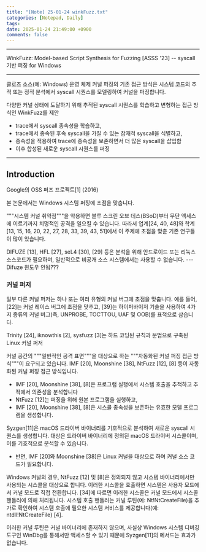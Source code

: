 ```yaml
---
title: "[Note] 25-01-24 winkFuzz.txt"
categories: [Notepad, Daily]
tags: 
date: 2025-01-24 21:49:00 +0900
comments: false
---
```

---

WinkFuzz: Model-based Script Synthesis for Fuzzing [ASSS '23]
-- syscall 기반 퍼징 for Windows
______________________________________________________________________________

클로즈 소스(예: Windows) 운영 체제 커널 퍼징의 기존 접근 방식은 
시스템 코드의 추적 또는 정적 분석에서 syscall 시퀀스를 모델링하여 커널을 퍼징합니다.


다양한 커널 상태에 도달하기 위해 추적된 syscall 시퀀스를 학습하고 변형하는 접근 방식인 WinkFuzz를 제안
- trace에서 syscall 종속성을 학습하고, 
- trace에서 종속된 후속 syscall을 가질 수 있는 잠재적 syscall을 식별하고, 
- 종속성을 적용하여 trace에 종속성을 보존하면서 더 많은 syscall을 삽입함
- 이후 합성된 새로운 syscall 시퀀스를 퍼징

----------------------
## Introduction

Google의 OSS 퍼즈 프로젝트[1] (2016)


본 논문에서는 Windows 시스템 퍼징에 초점을 맞춥니다.


"""시스템 커널 취약점"""을 악용하면 블루 스크린 오브 데스(BSoD)부터 무단 액세스에 이르기까지 치명적인 공격을 일으킬 수 있습니다. 
따라서 업계[24, 40, 48]와 학계[13, 15, 16, 20, 22, 27, 28, 33, 39, 43, 51]에서 이 주제에 초점을 맞춘 기존 연구들이 많이 있습니다.


DIFUZE [13], HFL [27], seL4 [30], [29] 등은 분석을 위해 안드로이드 또는 리눅스 소스코드가 필요하며, 일반적으로 비공개 소스 시스템에서는 사용할 수 없습니다. 
--- Difuze 윈도우 안됨???

### 커널 퍼저
일부 다른 커널 퍼저는 하나 또는 여러 유형의 커널 버그에 초점을 맞춥니다. 
예를 들어, [22]는 커널 레이스 버그에 초점을 맞추고, 
[39]는 하이퍼바이저 기술을 사용하여 4가지 종류의 커널 버그(즉, UNPROBE, TOCTTOU, UAF 및 OOB)를 표적으로 삼습니다.


 Trinity [24], iknowthis [2], sysfuzz [3]는 하드 코딩된 규칙과 문법으로 구축된 Linux 커널 퍼저


커널 공간의 """일반적인 공격 표면"""을 대상으로 하는 """자동화된 커널 퍼징 접근 방식"""이 요구되고 있습니다. 
IMF [20], Moonshine [38], NtFuzz [12], [8] 등이 자동화된 커널 퍼징 접근 방식입니다.
- IMF [20], Moonshine [38], [8]은 프로그램 실행에서 시스템 호출을 추적하고 추적에서 의존성을 분석합니다
- NtFuzz [12]는 퍼징을 위해 원본 프로그램을 실행하고, 
- IMF [20], Moonshine [38], [8]은 시스콜 종속성을 보존하는 유효한 모델 프로그램을 생성합니다.

Syzgen[11]은 macOS 드라이버 바이너리를 기호적으로 분석하여 새로운 syscall 시퀀스를 생성합니다.
대상은 드라이버 바이너리에 정의된 macOS 드라이버 시스콜이며, 이를 기호적으로 분석할 수 있습니다.
- 반면, IMF [20]와 Moonshine [38]은 Linux 커널을 대상으로 하며 커널 소스 코드가 필요합니다.


Windows 커널의 경우, NtFuzz [12] 및 [8]은 정의되지 않고 시스템 바이너리에서만 사용되는 시스콜을 대상으로 합니다. 
이러한 시스콜을 호출하면 시스템은 사용자 모드에서 커널 모드로 직접 전환합니다.
[34]에 따르면 이러한 시스콜은 커널 모드에서 시스콜 핸들러에 의해 처리됩니다. 시스템 호출 핸들러는 커널 루틴(예: Nt!NtCreateFile)을 추가로 확인하여 시스템 호출에 필요한 시스템 서비스를 제공합니다(예: ntdll!NtCreateFile) [4].

이러한 커널 루틴은 커널 바이너리에 존재하지 않으며, 
사실상 Windows 시스템 디버깅 도구인 WinDbg를 통해서만 액세스할 수 있기 때문에 Syzgen[11]의 메서드는 효과가 없습니다. 














